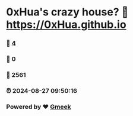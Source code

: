 # 0xHua's crazy house? :link: https://0xHua.github.io 
### :page_facing_up: [4](https://0xHua.github.io/tag.html) 
### :speech_balloon: 0 
### :hibiscus: 2561 
### :alarm_clock: 2024-08-27 09:50:16 
### Powered by :heart: [Gmeek](https://github.com/Meekdai/Gmeek)
